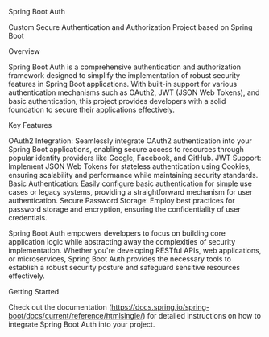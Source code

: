 Spring Boot Auth

Custom Secure Authentication and Authorization Project based on Spring Boot

Overview

Spring Boot Auth is a comprehensive authentication and authorization framework designed to simplify the implementation of robust security features in Spring Boot applications. With built-in support for various authentication mechanisms such as OAuth2, JWT (JSON Web Tokens), and basic authentication, this project provides developers with a solid foundation to secure their applications effectively.

Key Features

OAuth2 Integration: Seamlessly integrate OAuth2 authentication into your Spring Boot applications, enabling secure access to resources through popular identity providers like Google, Facebook, and GitHub.
JWT Support: Implement JSON Web Tokens for stateless authentication using Cookies, ensuring scalability and performance while maintaining security standards.
Basic Authentication: Easily configure basic authentication for simple use cases or legacy systems, providing a straightforward mechanism for user authentication.
Secure Password Storage: Employ best practices for password storage and encryption, ensuring the confidentiality of user credentials.

Spring Boot Auth empowers developers to focus on building core application logic while abstracting away the complexities of security implementation. Whether you're developing RESTful APIs, web applications, or microservices, Spring Boot Auth provides the necessary tools to establish a robust security posture and safeguard sensitive resources effectively.

Getting Started

Check out the documentation (https://docs.spring.io/spring-boot/docs/current/reference/htmlsingle/) for detailed instructions on how to integrate Spring Boot Auth into your project.
